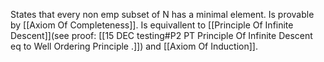 States that every non emp subset of N has a minimal element. Is provable by [[Axiom Of Completeness]]. Is equivallent to [[Principle Of Infinite Descent]](see proof: [[15 DEC testing#P2 PT Principle Of Infinite Descent eq to Well Ordering Principle .]]) and [[Axiom Of Induction]].